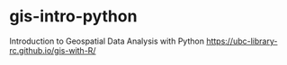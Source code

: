 # gis-intro-python
Introduction to Geospatial Data Analysis with Python
https://ubc-library-rc.github.io/gis-with-R/

